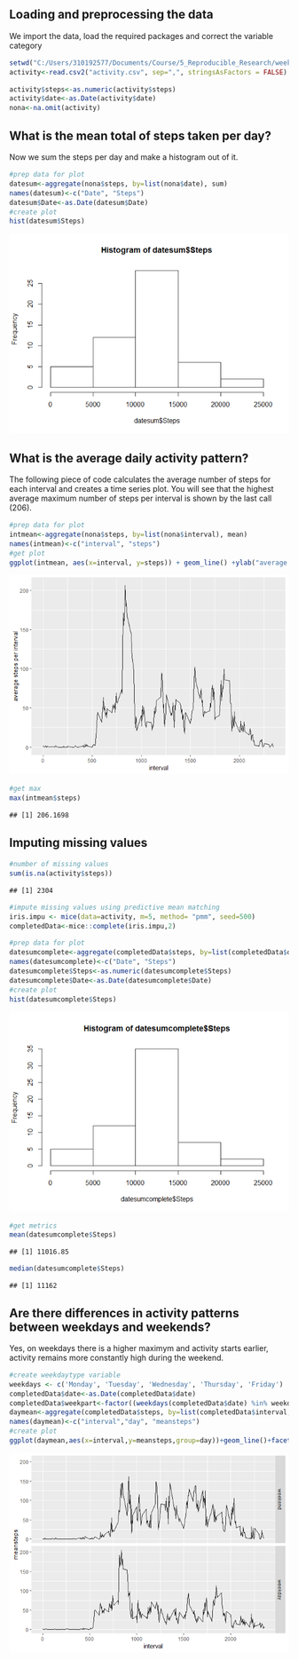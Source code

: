 Loading and preprocessing the data
----------------------------------

We import the data, load the required packages and correct the variable category

``` r
setwd("C:/Users/310192577/Documents/Course/5_Reproducible_Research/week 2")
activity<-read.csv2("activity.csv", sep=",", stringsAsFactors = FALSE)
```

``` r
activity$steps<-as.numeric(activity$steps)
activity$date<-as.Date(activity$date)
nona<-na.omit(activity)
```

What is the mean total of steps taken per day?
----------------------------------------------

Now we sum the steps per day and make a histogram out of it.

``` r
#prep data for plot
datesum<-aggregate(nona$steps, by=list(nona$date), sum)
names(datesum)<-c("Date", "Steps")
datesum$Date<-as.Date(datesum$Date)
#create plot
hist(datesum$Steps)
```

![](PA1_template_files/figure-markdown_github/unnamed-chunk-4-1.png)

What is the average daily activity pattern?
-------------------------------------------

The following piece of code calculates the average number of steps for each interval and creates a time series plot. You will see that the highest average maximum number of steps per interval is shown by the last call (206).

``` r
#prep data for plot
intmean<-aggregate(nona$steps, by=list(nona$interval), mean)
names(intmean)<-c("interval", "steps")
#get plot
ggplot(intmean, aes(x=interval, y=steps)) + geom_line() +ylab("average steps per interval")
```

![](PA1_template_files/figure-markdown_github/unnamed-chunk-5-1.png)

``` r
#get max
max(intmean$steps)
```

    ## [1] 206.1698

Imputing missing values
-----------------------

``` r
#number of missing values
sum(is.na(activity$steps))
```

    ## [1] 2304

``` r
#impute missing values using predictive mean matching
iris.impu <- mice(data=activity, m=5, method= "pmm", seed=500)
completedData<-mice::complete(iris.impu,2)
```

``` r
#prep data for plot
datesumcomplete<-aggregate(completedData$steps, by=list(completedData$date), sum)
names(datesumcomplete)<-c("Date", "Steps")
datesumcomplete$Steps<-as.numeric(datesumcomplete$Steps)
datesumcomplete$Date<-as.Date(datesumcomplete$Date)
#create plot
hist(datesumcomplete$Steps)
```

![](PA1_template_files/figure-markdown_github/unnamed-chunk-8-1.png)

``` r
#get metrics
mean(datesumcomplete$Steps)
```

    ## [1] 11016.85

``` r
median(datesumcomplete$Steps)
```

    ## [1] 11162

Are there differences in activity patterns between weekdays and weekends?
-------------------------------------------------------------------------

Yes, on weekdays there is a higher maximym and activity starts earlier, activity remains more constantly high during the weekend.

``` r
#create weekdaytype variable
weekdays <- c('Monday', 'Tuesday', 'Wednesday', 'Thursday', 'Friday')
completedData$date<-as.Date(completedData$date)
completedData$weekpart<-factor((weekdays(completedData$date) %in% weekdays), levels=c(FALSE, TRUE), labels=c('weekend', 'weekday') )
daymean<-aggregate(completedData$steps, by=list(completedData$interval, completedData$weekpart), mean)
names(daymean)<-c("interval","day", "meansteps")
#create plot
ggplot(daymean,aes(x=interval,y=meansteps,group=day))+geom_line()+facet_grid(day~.)
```

![](PA1_template_files/figure-markdown_github/unnamed-chunk-9-1.png)
